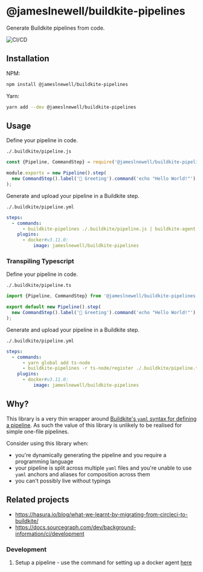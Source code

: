 # @jameslnewell/buildkite-pipelines

Generate Buildkite pipelines from code.

![CI/CD](https://github.com/jameslnewell/buildkite-pipelines/actions/workflows/workflow.yml/badge.svg)

## Installation

NPM:

```bash
npm install @jameslnewell/buildkite-pipelines
```

Yarn:

```bash
yarn add --dev @jameslnewell/buildkite-pipelines
```

## Usage

Define your pipeline in code.

`./.buildkite/pipeline.js`

```ts
const {Pipeline, CommandStep} = require('@jameslnewell/buildkite-pipelines');

module.exports = new Pipeline().step(
  new CommandStep().label('👋 Greeting').command('echo "Hello World!"'),
);
```

Generate and upload your pipeline in a Buildkite step.

`./.buildkite/pipeline.yml`

```yaml
steps:
  - commands:
      - buildkite-pipelines ./.buildkite/pipeline.js | buildkite-agent pipeline upload
    plugins:
      - docker#v3.11.0:
          image: jameslnewell/buildkite-pipelines
```

### Transpiling Typescript

Define your pipeline in code.

`./.buildkite/pipeline.ts`

```ts
import {Pipeline, CommandStep} from '@jameslnewell/buildkite-pipelines';

export default new Pipeline().step(
  new CommandStep().label('👋 Greeting').command('echo "Hello World!"'),
);
```

Generate and upload your pipeline in a Buildkite step.

`./.buildkite/pipeline.yml`

```yaml
steps:
  - commands:
      - yarn global add ts-node
      - buildkite-pipelines -r ts-node/register ./.buildkite/pipeline.ts | buildkite-agent pipeline upload
    plugins:
      - docker#v3.11.0:
          image: jameslnewell/buildkite-pipelines
```

## Why?

This library is a very thin wrapper around [Buildkite's `yaml` syntax for defining a pipeline](https://buildkite.com/docs/pipelines/defining-steps). As such the value of this library is unlikely to be realised for simple one-file pipelines.

Consider using this library when:

- you're dynamically generating the pipeline and you require a programming language
- your pipeline is split across multiple `yaml` files and you're unable to use `yaml` anchors and aliases for composition across them
- you can't possibly live without typings

## Related projects

- https://hasura.io/blog/what-we-learnt-by-migrating-from-circleci-to-buildkite/
- https://docs.sourcegraph.com/dev/background-information/ci/development

### Development

1. Setup a pipeline - use the command for setting up a docker agent [here](https://buildkite.com/organizations/jameslnewell/agents?return_to_pipeline=buildkite-pipelines&welcome=true#setup-docker)
